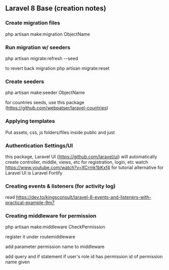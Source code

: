 ## Laravel 8 Base (creation notes)

### Create migration files
php artisan make:migration ObjectName

### Run migration w/ seeders
php artisan migrate:refresh --seed

to revert back migration
php artisan migrate:reset 

### Create seeders
php artisan make:seeder ObjectName

for countries seeds, use this package (https://github.com/webpatser/laravel-countries)

### Applying templates
Put assets, css, js folders/files inside public and just 

### Authentication Settings/UI

this package, Laravel UI (https://github.com/laravel/ui) will automatically create controller, middle, views, etc for registration, login, etc
watch https://www.youtube.com/watch?v=XCrmk1bKxf4 for tutorial
alternative for Laravel UI is Laravel Fortify

### Creating events & listeners (for activity log)

read https://dev.to/kingsconsult/laravel-8-events-and-listeners-with-practical-example-9m7

### Creating middleware for permission

php artisan make:middleware CheckPermission

register it under routemiddleware

add parameter permission name to middleware

add query and if statement if user's role id has permission id of permission name given 
